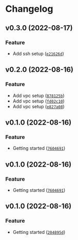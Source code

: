 # Changelog

<!--next-version-placeholder-->

## v0.3.0 (2022-08-17)
### Feature
* Add ssh setup ([`e21626d`](https://github.com/khaykingleb/Kaggle-Outbrain-Click-Prediction/commit/e21626daa1102a38fa384f61b8a3c438018dc7cc))

## v0.2.0 (2022-08-16)
### Feature
* Add vpc setup ([`878125b`](https://github.com/khaykingleb/Kaggle-Outbrain-Click-Prediction/commit/878125b0fbbd0aa92acb85d46d686a0ef9f29667))
* Add vpc setup ([`fd02c10`](https://github.com/khaykingleb/Kaggle-Outbrain-Click-Prediction/commit/fd02c106a721e35f09992a4a743f1f6ca81157cd))
* Add vpc setup ([`e827a08`](https://github.com/khaykingleb/Kaggle-Outbrain-Click-Prediction/commit/e827a08ef51d298a9286388080493b67cff583ee))

## v0.1.0 (2022-08-16)
### Feature
* Getting started ([`7604691`](https://github.com/khaykingleb/Kaggle-Outbrain-Click-Prediction/commit/7604691b215481cce5fa2d53ff264560a8c036cb))

## v0.1.0 (2022-08-16)
### Feature
* Getting started ([`7604691`](https://github.com/khaykingleb/Kaggle-Outbrain-Click-Prediction/commit/7604691b215481cce5fa2d53ff264560a8c036cb))

## v0.1.0 (2022-08-16)
### Feature
* Getting started ([`204895d`](https://github.com/khaykingleb/Kaggle-Outbrain-Click-Prediction/commit/204895d3f288fbb257872708733a647bb5a50203))
